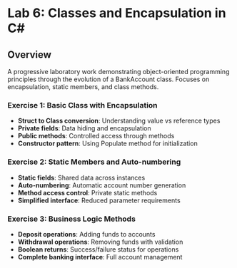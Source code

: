 # Lab 6: Classes and Encapsulation in C#

## Overview
A progressive laboratory work demonstrating object-oriented programming principles through the evolution of a BankAccount class. Focuses on encapsulation, static members, and class methods.

### Exercise 1: Basic Class with Encapsulation
- **Struct to Class conversion**: Understanding value vs reference types
- **Private fields**: Data hiding and encapsulation
- **Public methods**: Controlled access through methods
- **Constructor pattern**: Using Populate method for initialization

### Exercise 2: Static Members and Auto-numbering
- **Static fields**: Shared data across instances
- **Auto-numbering**: Automatic account number generation
- **Method access control**: Private static methods
- **Simplified interface**: Reduced parameter requirements

### Exercise 3: Business Logic Methods
- **Deposit operations**: Adding funds to accounts
- **Withdrawal operations**: Removing funds with validation
- **Boolean returns**: Success/failure status for operations
- **Complete banking interface**: Full account management
